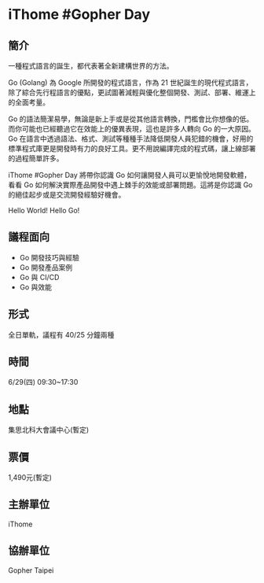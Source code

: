 # iThome #Gopher Day


## 簡介

一種程式語言的誕生，都代表著全新建構世界的方法。

Go (Golang) 為 Google 所開發的程式語言，作為 21 世紀誕生的現代程式語言，除了綜合先行程語言的優點，更試圖著減輕與優化整個開發、測試、部署、維運上的全面考量。

Go 的語法簡潔易學，無論是新上手或是從其他語言轉換，門檻會比你想像的低。而你可能也已經聽過它在效能上的優異表現，這也是許多人轉向 Go 的一大原因。 Go 在語言中透過語法、格式、測試等種種手法降低開發人員犯錯的機會，好用的標準程式庫更是開發時有力的良好工具。更不用說編譯完成的程式碼，讓上線部署的過程簡單許多。

iThome #Gopher Day 將帶你認識 Go 如何讓開發人員可以更愉悅地開發軟體，看看 Go 如何解決實際產品開發中遇上棘手的效能或部署問題。這將是你認識 Go 的絕佳起步或是交流開發經驗好機會。

Hello World! Hello Go!


## 議程面向
- Go 開發技巧與經驗
- Go 開發產品案例
- Go 與 CI/CD
- Go 與效能


## 形式

全日單軌，議程有 40/25 分鐘兩種


## 時間

6/29(四) 09:30~17:30


## 地點

集思北科大會議中心(暫定)


## 票價

1,490元(暫定)


## 主辦單位

iThome 


## 協辦單位

Gopher Taipei

